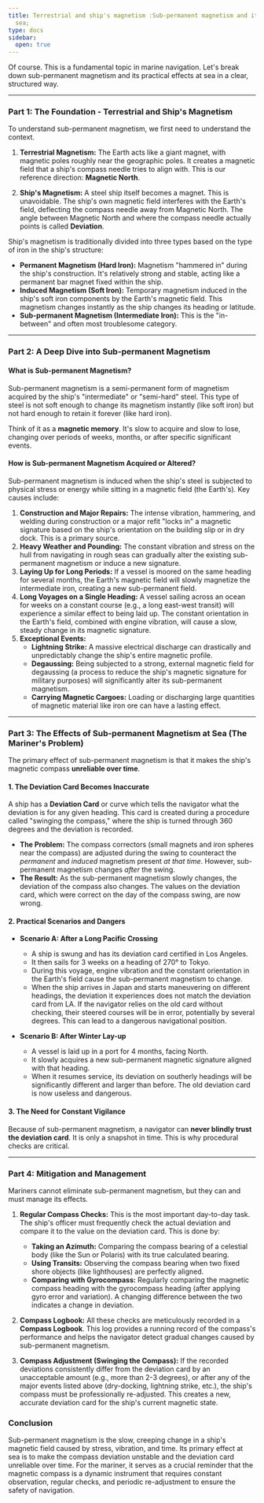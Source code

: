 ```yaml
---
title: Terrestrial and ship's magnetism :Sub-permanent magnetism and its effects at
  sea;
type: docs
sidebar:
  open: true
---
```


Of course. This is a fundamental topic in marine navigation. Let's break down sub-permanent magnetism and its practical effects at sea in a clear, structured way.

---

### **Part 1: The Foundation - Terrestrial and Ship's Magnetism**

To understand sub-permanent magnetism, we first need to understand the context.

1.  **Terrestrial Magnetism:** The Earth acts like a giant magnet, with magnetic poles roughly near the geographic poles. It creates a magnetic field that a ship's compass needle tries to align with. This is our reference direction: **Magnetic North**.

2.  **Ship's Magnetism:** A steel ship itself becomes a magnet. This is unavoidable. The ship's own magnetic field interferes with the Earth's field, deflecting the compass needle away from Magnetic North. The angle between Magnetic North and where the compass needle actually points is called **Deviation**.

Ship's magnetism is traditionally divided into three types based on the type of iron in the ship's structure:

*   **Permanent Magnetism (Hard Iron):** Magnetism "hammered in" during the ship's construction. It's relatively strong and stable, acting like a permanent bar magnet fixed within the ship.
*   **Induced Magnetism (Soft Iron):** Temporary magnetism induced in the ship's soft iron components by the Earth's magnetic field. This magnetism changes instantly as the ship changes its heading or latitude.
*   **Sub-permanent Magnetism (Intermediate Iron):** This is the "in-between" and often most troublesome category.

---

### **Part 2: A Deep Dive into Sub-permanent Magnetism**

#### **What is Sub-permanent Magnetism?**

Sub-permanent magnetism is a semi-permanent form of magnetism acquired by the ship's "intermediate" or "semi-hard" steel. This type of steel is not soft enough to change its magnetism instantly (like soft iron) but not hard enough to retain it forever (like hard iron).

Think of it as a **magnetic memory**. It's slow to acquire and slow to lose, changing over periods of weeks, months, or after specific significant events.

#### **How is Sub-permanent Magnetism Acquired or Altered?**

Sub-permanent magnetism is induced when the ship's steel is subjected to physical stress or energy while sitting in a magnetic field (the Earth's). Key causes include:

1.  **Construction and Major Repairs:** The intense vibration, hammering, and welding during construction or a major refit "locks in" a magnetic signature based on the ship's orientation on the building slip or in dry dock. This is a primary source.
2.  **Heavy Weather and Pounding:** The constant vibration and stress on the hull from navigating in rough seas can gradually alter the existing sub-permanent magnetism or induce a new signature.
3.  **Laying Up for Long Periods:** If a vessel is moored on the same heading for several months, the Earth's magnetic field will slowly magnetize the intermediate iron, creating a new sub-permanent field.
4.  **Long Voyages on a Single Heading:** A vessel sailing across an ocean for weeks on a constant course (e.g., a long east-west transit) will experience a similar effect to being laid up. The constant orientation in the Earth's field, combined with engine vibration, will cause a slow, steady change in its magnetic signature.
5.  **Exceptional Events:**
    *   **Lightning Strike:** A massive electrical discharge can drastically and unpredictably change the ship's entire magnetic profile.
    *   **Degaussing:** Being subjected to a strong, external magnetic field for degaussing (a process to reduce the ship's magnetic signature for military purposes) will significantly alter its sub-permanent magnetism.
    *   **Carrying Magnetic Cargoes:** Loading or discharging large quantities of magnetic material like iron ore can have a lasting effect.

---

### **Part 3: The Effects of Sub-permanent Magnetism at Sea (The Mariner's Problem)**

The primary effect of sub-permanent magnetism is that it makes the ship's magnetic compass **unreliable over time**.

#### **1. The Deviation Card Becomes Inaccurate**

A ship has a **Deviation Card** or curve which tells the navigator what the deviation is for any given heading. This card is created during a procedure called "swinging the compass," where the ship is turned through 360 degrees and the deviation is recorded.

*   **The Problem:** The compass correctors (small magnets and iron spheres near the compass) are adjusted during the swing to counteract the *permanent* and *induced* magnetism present *at that time*. However, sub-permanent magnetism changes *after* the swing.
*   **The Result:** As the sub-permanent magnetism slowly changes, the deviation of the compass also changes. The values on the deviation card, which were correct on the day of the compass swing, are now wrong.

#### **2. Practical Scenarios and Dangers**

*   **Scenario A: After a Long Pacific Crossing**
    *   A ship is swung and has its deviation card certified in Los Angeles.
    *   It then sails for 3 weeks on a heading of 270° to Tokyo.
    *   During this voyage, engine vibration and the constant orientation in the Earth's field cause the sub-permanent magnetism to change.
    *   When the ship arrives in Japan and starts maneuvering on different headings, the deviation it experiences does not match the deviation card from LA. If the navigator relies on the old card without checking, their steered courses will be in error, potentially by several degrees. This can lead to a dangerous navigational position.

*   **Scenario B: After Winter Lay-up**
    *   A vessel is laid up in a port for 4 months, facing North.
    *   It slowly acquires a new sub-permanent magnetic signature aligned with that heading.
    *   When it resumes service, its deviation on southerly headings will be significantly different and larger than before. The old deviation card is now useless and dangerous.

#### **3. The Need for Constant Vigilance**

Because of sub-permanent magnetism, a navigator can **never blindly trust the deviation card**. It is only a snapshot in time. This is why procedural checks are critical.

---

### **Part 4: Mitigation and Management**

Mariners cannot eliminate sub-permanent magnetism, but they can and must manage its effects.

1.  **Regular Compass Checks:** This is the most important day-to-day task. The ship's officer must frequently check the actual deviation and compare it to the value on the deviation card. This is done by:
    *   **Taking an Azimuth:** Comparing the compass bearing of a celestial body (like the Sun or Polaris) with its true calculated bearing.
    *   **Using Transits:** Observing the compass bearing when two fixed shore objects (like lighthouses) are perfectly aligned.
    *   **Comparing with Gyrocompass:** Regularly comparing the magnetic compass heading with the gyrocompass heading (after applying gyro error and variation). A changing difference between the two indicates a change in deviation.

2.  **Compass Logbook:** All these checks are meticulously recorded in a **Compass Logbook**. This log provides a running record of the compass's performance and helps the navigator detect gradual changes caused by sub-permanent magnetism.

3.  **Compass Adjustment (Swinging the Compass):** If the recorded deviations consistently differ from the deviation card by an unacceptable amount (e.g., more than 2-3 degrees), or after any of the major events listed above (dry-docking, lightning strike, etc.), the ship's compass must be professionally re-adjusted. This creates a new, accurate deviation card for the ship's current magnetic state.

### **Conclusion**

Sub-permanent magnetism is the slow, creeping change in a ship's magnetic field caused by stress, vibration, and time. Its primary effect at sea is to make the compass deviation unstable and the deviation card unreliable over time. For the mariner, it serves as a crucial reminder that the magnetic compass is a dynamic instrument that requires constant observation, regular checks, and periodic re-adjustment to ensure the safety of navigation.